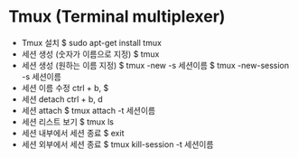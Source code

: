 # Tmux (Terminal multiplexer)
- Tmux 설치
$ sudo apt-get install tmux
- 세션 생성 (숫자가 이름으로 지정)
$ tmux
- 세션 생성 (원하는 이름 지정)
$ tmux -new -s 세션이름
$ tmux -new-session -s 세션이름
- 세션 이름 수정
ctrl + b, $
- 세션 detach
ctrl + b, d
- 세션 attach
$ tmux attach -t 세션이름
- 세션 리스트 보기
$ tmux ls
- 세션 내부에서 세션 종료
$ exit
- 세션 외부에서 세션 종료
$ tmux kill-session -t 세션이름